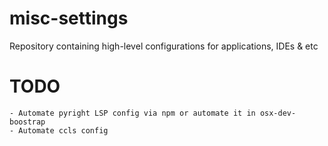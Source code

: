 # misc-settings

Repository containing high-level configurations for applications, IDEs & etc

# TODO
    - Automate pyright LSP config via npm or automate it in osx-dev-boostrap
    - Automate ccls config
